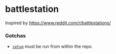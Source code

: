 # battlestation

Inspired by https://www.reddit.com/r/battlestations/


### Gotchas

- [`setup`](bin/setup) must be run from within the repo.
